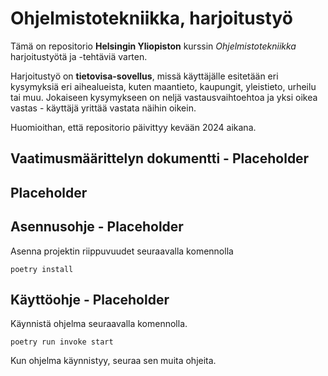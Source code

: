 # Ohjelmistotekniikka, harjoitustyö

Tämä on repositorio **Helsingin Yliopiston** kurssin *Ohjelmistotekniikka* harjoitustyötä ja -tehtäviä varten.

Harjoitustyö on **tietovisa-sovellus**, missä käyttäjälle esitetään eri kysymyksiä eri aihealueista, kuten maantieto, kaupungit, yleistieto, urheilu tai muu. Jokaiseen kysymykseen on neljä vastausvaihtoehtoa ja yksi oikea vastas - käyttäjä yrittää vastata näihin oikein.

Huomioithan, että repositorio päivittyy kevään 2024 aikana.

## Vaatimusmäärittelyn dokumentti - Placeholder

## Placeholder

## Asennusohje - Placeholder
Asenna projektin riippuvuudet seuraavalla komennolla
```
poetry install
```

## Käyttöohje - Placeholder
Käynnistä ohjelma seuraavalla komennolla.
```
poetry run invoke start
```
Kun ohjelma käynnistyy, seuraa sen muita ohjeita.

